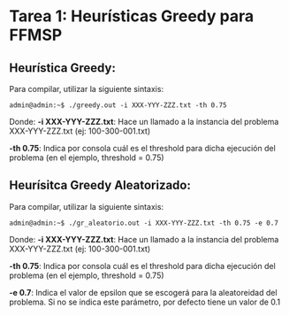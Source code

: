 # Tarea 1: Heurísticas Greedy para FFMSP
## Heurística Greedy:

Para compilar, utilizar la siguiente sintaxis:

```console
admin@admin:~$ ./greedy.out -i XXX-YYY-ZZZ.txt -th 0.75
```

Donde:
**-i XXX-YYY-ZZZ.txt**: Hace un llamado a la instancia del problema XXX-YYY-ZZZ.txt (ej: 100-300-001.txt)

**-th 0.75**: Indica por consola cuál es el threshold para dicha ejecución del problema (en el ejemplo, threshold = 0.75)

## Heurísitca Greedy Aleatorizado:

Para compilar, utilizar la siguiente sintaxis:

```console
admin@admin:~$ ./gr_aleatorio.out -i XXX-YYY-ZZZ.txt -th 0.75 -e 0.7
```

Donde:
**-i XXX-YYY-ZZZ.txt**: Hace un llamado a la instancia del problema XXX-YYY-ZZZ.txt (ej: 100-300-001.txt)

**-th 0.75**: Indica por consola cuál es el threshold para dicha ejecución del problema (en el ejemplo, threshold = 0.75)

**-e 0.7**: Indica el valor de epsilon que se escogerá para la aleatoreidad del problema. Si no se indica este parámetro, por defecto tiene un valor de 0.1